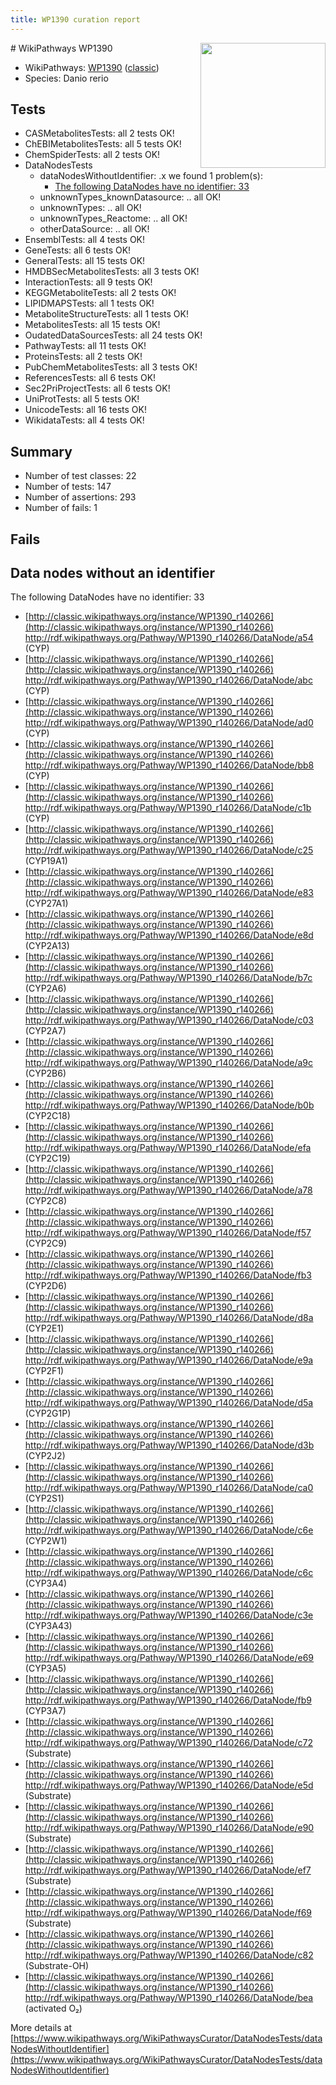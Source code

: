 ```yaml
---
title: WP1390 curation report
---
```


<img style="float: right; width: 200px" src="https://upload.wikimedia.org/wikipedia/commons/thumb/8/83/Wplogo_with_text_500.png/640px-Wplogo_with_text_500.png" />
# WikiPathways WP1390

* WikiPathways: [WP1390](https://wikipathways.org/pathways/WP1390) ([classic](https://classic.wikipathways.org/instance/WP1390))
* Species: Danio rerio
## Tests
* CASMetabolitesTests: all 2 tests OK!
* ChEBIMetabolitesTests: all 5 tests OK!
* ChemSpiderTests: all 2 tests OK!
* DataNodesTests
    * dataNodesWithoutIdentifier: .x we found 1 problem(s):
        * [The following DataNodes have no identifier: 33](#8792c4d1)
    * unknownTypes_knownDatasource: .. all OK!
    * unknownTypes: .. all OK!
    * unknownTypes_Reactome: .. all OK!
    * otherDataSource: .. all OK!
* EnsemblTests: all 4 tests OK!
* GeneTests: all 6 tests OK!
* GeneralTests: all 15 tests OK!
* HMDBSecMetabolitesTests: all 3 tests OK!
* InteractionTests: all 9 tests OK!
* KEGGMetaboliteTests: all 2 tests OK!
* LIPIDMAPSTests: all 1 tests OK!
* MetaboliteStructureTests: all 1 tests OK!
* MetabolitesTests: all 15 tests OK!
* OudatedDataSourcesTests: all 24 tests OK!
* PathwayTests: all 11 tests OK!
* ProteinsTests: all 2 tests OK!
* PubChemMetabolitesTests: all 3 tests OK!
* ReferencesTests: all 6 tests OK!
* Sec2PriProjectTests: all 6 tests OK!
* UniProtTests: all 5 tests OK!
* UnicodeTests: all 16 tests OK!
* WikidataTests: all 4 tests OK!


## Summary

* Number of test classes: 22
* Number of tests: 147
* Number of assertions: 293
* Number of fails: 1

## Fails

<a name="8792c4d1" />

## Data nodes without an identifier

The following DataNodes have no identifier: 33

* [http://classic.wikipathways.org/instance/WP1390_r140266](http://classic.wikipathways.org/instance/WP1390_r140266) http://rdf.wikipathways.org/Pathway/WP1390_r140266/DataNode/a54 (CYP)
* [http://classic.wikipathways.org/instance/WP1390_r140266](http://classic.wikipathways.org/instance/WP1390_r140266) http://rdf.wikipathways.org/Pathway/WP1390_r140266/DataNode/abc (CYP)
* [http://classic.wikipathways.org/instance/WP1390_r140266](http://classic.wikipathways.org/instance/WP1390_r140266) http://rdf.wikipathways.org/Pathway/WP1390_r140266/DataNode/ad0 (CYP)
* [http://classic.wikipathways.org/instance/WP1390_r140266](http://classic.wikipathways.org/instance/WP1390_r140266) http://rdf.wikipathways.org/Pathway/WP1390_r140266/DataNode/bb8 (CYP)
* [http://classic.wikipathways.org/instance/WP1390_r140266](http://classic.wikipathways.org/instance/WP1390_r140266) http://rdf.wikipathways.org/Pathway/WP1390_r140266/DataNode/c1b (CYP)
* [http://classic.wikipathways.org/instance/WP1390_r140266](http://classic.wikipathways.org/instance/WP1390_r140266) http://rdf.wikipathways.org/Pathway/WP1390_r140266/DataNode/c25 (CYP19A1)
* [http://classic.wikipathways.org/instance/WP1390_r140266](http://classic.wikipathways.org/instance/WP1390_r140266) http://rdf.wikipathways.org/Pathway/WP1390_r140266/DataNode/e83 (CYP27A1)
* [http://classic.wikipathways.org/instance/WP1390_r140266](http://classic.wikipathways.org/instance/WP1390_r140266) http://rdf.wikipathways.org/Pathway/WP1390_r140266/DataNode/e8d (CYP2A13)
* [http://classic.wikipathways.org/instance/WP1390_r140266](http://classic.wikipathways.org/instance/WP1390_r140266) http://rdf.wikipathways.org/Pathway/WP1390_r140266/DataNode/b7c (CYP2A6)
* [http://classic.wikipathways.org/instance/WP1390_r140266](http://classic.wikipathways.org/instance/WP1390_r140266) http://rdf.wikipathways.org/Pathway/WP1390_r140266/DataNode/c03 (CYP2A7)
* [http://classic.wikipathways.org/instance/WP1390_r140266](http://classic.wikipathways.org/instance/WP1390_r140266) http://rdf.wikipathways.org/Pathway/WP1390_r140266/DataNode/a9c (CYP2B6)
* [http://classic.wikipathways.org/instance/WP1390_r140266](http://classic.wikipathways.org/instance/WP1390_r140266) http://rdf.wikipathways.org/Pathway/WP1390_r140266/DataNode/b0b (CYP2C18)
* [http://classic.wikipathways.org/instance/WP1390_r140266](http://classic.wikipathways.org/instance/WP1390_r140266) http://rdf.wikipathways.org/Pathway/WP1390_r140266/DataNode/efa (CYP2C19)
* [http://classic.wikipathways.org/instance/WP1390_r140266](http://classic.wikipathways.org/instance/WP1390_r140266) http://rdf.wikipathways.org/Pathway/WP1390_r140266/DataNode/a78 (CYP2C8)
* [http://classic.wikipathways.org/instance/WP1390_r140266](http://classic.wikipathways.org/instance/WP1390_r140266) http://rdf.wikipathways.org/Pathway/WP1390_r140266/DataNode/f57 (CYP2C9)
* [http://classic.wikipathways.org/instance/WP1390_r140266](http://classic.wikipathways.org/instance/WP1390_r140266) http://rdf.wikipathways.org/Pathway/WP1390_r140266/DataNode/fb3 (CYP2D6)
* [http://classic.wikipathways.org/instance/WP1390_r140266](http://classic.wikipathways.org/instance/WP1390_r140266) http://rdf.wikipathways.org/Pathway/WP1390_r140266/DataNode/d8a (CYP2E1)
* [http://classic.wikipathways.org/instance/WP1390_r140266](http://classic.wikipathways.org/instance/WP1390_r140266) http://rdf.wikipathways.org/Pathway/WP1390_r140266/DataNode/e9a (CYP2F1)
* [http://classic.wikipathways.org/instance/WP1390_r140266](http://classic.wikipathways.org/instance/WP1390_r140266) http://rdf.wikipathways.org/Pathway/WP1390_r140266/DataNode/d5a (CYP2G1P)
* [http://classic.wikipathways.org/instance/WP1390_r140266](http://classic.wikipathways.org/instance/WP1390_r140266) http://rdf.wikipathways.org/Pathway/WP1390_r140266/DataNode/d3b (CYP2J2)
* [http://classic.wikipathways.org/instance/WP1390_r140266](http://classic.wikipathways.org/instance/WP1390_r140266) http://rdf.wikipathways.org/Pathway/WP1390_r140266/DataNode/ca0 (CYP2S1)
* [http://classic.wikipathways.org/instance/WP1390_r140266](http://classic.wikipathways.org/instance/WP1390_r140266) http://rdf.wikipathways.org/Pathway/WP1390_r140266/DataNode/c6e (CYP2W1)
* [http://classic.wikipathways.org/instance/WP1390_r140266](http://classic.wikipathways.org/instance/WP1390_r140266) http://rdf.wikipathways.org/Pathway/WP1390_r140266/DataNode/c6c (CYP3A4)
* [http://classic.wikipathways.org/instance/WP1390_r140266](http://classic.wikipathways.org/instance/WP1390_r140266) http://rdf.wikipathways.org/Pathway/WP1390_r140266/DataNode/c3e (CYP3A43)
* [http://classic.wikipathways.org/instance/WP1390_r140266](http://classic.wikipathways.org/instance/WP1390_r140266) http://rdf.wikipathways.org/Pathway/WP1390_r140266/DataNode/e69 (CYP3A5)
* [http://classic.wikipathways.org/instance/WP1390_r140266](http://classic.wikipathways.org/instance/WP1390_r140266) http://rdf.wikipathways.org/Pathway/WP1390_r140266/DataNode/fb9 (CYP3A7)
* [http://classic.wikipathways.org/instance/WP1390_r140266](http://classic.wikipathways.org/instance/WP1390_r140266) http://rdf.wikipathways.org/Pathway/WP1390_r140266/DataNode/c72 (Substrate)
* [http://classic.wikipathways.org/instance/WP1390_r140266](http://classic.wikipathways.org/instance/WP1390_r140266) http://rdf.wikipathways.org/Pathway/WP1390_r140266/DataNode/e5d (Substrate)
* [http://classic.wikipathways.org/instance/WP1390_r140266](http://classic.wikipathways.org/instance/WP1390_r140266) http://rdf.wikipathways.org/Pathway/WP1390_r140266/DataNode/e90 (Substrate)
* [http://classic.wikipathways.org/instance/WP1390_r140266](http://classic.wikipathways.org/instance/WP1390_r140266) http://rdf.wikipathways.org/Pathway/WP1390_r140266/DataNode/ef7 (Substrate)
* [http://classic.wikipathways.org/instance/WP1390_r140266](http://classic.wikipathways.org/instance/WP1390_r140266) http://rdf.wikipathways.org/Pathway/WP1390_r140266/DataNode/f69 (Substrate)
* [http://classic.wikipathways.org/instance/WP1390_r140266](http://classic.wikipathways.org/instance/WP1390_r140266) http://rdf.wikipathways.org/Pathway/WP1390_r140266/DataNode/c82 (Substrate-OH)
* [http://classic.wikipathways.org/instance/WP1390_r140266](http://classic.wikipathways.org/instance/WP1390_r140266) http://rdf.wikipathways.org/Pathway/WP1390_r140266/DataNode/bea (activated O₂)


More details at [https://www.wikipathways.org/WikiPathwaysCurator/DataNodesTests/dataNodesWithoutIdentifier](https://www.wikipathways.org/WikiPathwaysCurator/DataNodesTests/dataNodesWithoutIdentifier)

